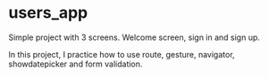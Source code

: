 # users_app

Simple project with 3 screens. Welcome screen, sign in and sign up.

In this project, I practice how to use route, gesture, navigator, showdatepicker and form validation.
